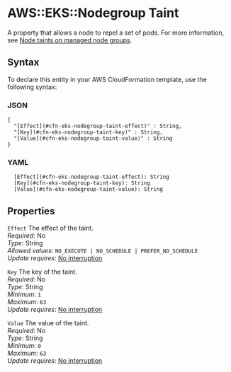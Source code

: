 # AWS::EKS::Nodegroup Taint<a name="aws-properties-eks-nodegroup-taint"></a>

A property that allows a node to repel a set of pods\. For more information, see [Node taints on managed node groups](https://docs.aws.amazon.com/eks/latest/userguide/node-taints-managed-node-groups.html)\.

## Syntax<a name="aws-properties-eks-nodegroup-taint-syntax"></a>

To declare this entity in your AWS CloudFormation template, use the following syntax:

### JSON<a name="aws-properties-eks-nodegroup-taint-syntax.json"></a>

```
{
  "[Effect](#cfn-eks-nodegroup-taint-effect)" : String,
  "[Key](#cfn-eks-nodegroup-taint-key)" : String,
  "[Value](#cfn-eks-nodegroup-taint-value)" : String
}
```

### YAML<a name="aws-properties-eks-nodegroup-taint-syntax.yaml"></a>

```
  [Effect](#cfn-eks-nodegroup-taint-effect): String
  [Key](#cfn-eks-nodegroup-taint-key): String
  [Value](#cfn-eks-nodegroup-taint-value): String
```

## Properties<a name="aws-properties-eks-nodegroup-taint-properties"></a>

`Effect`  <a name="cfn-eks-nodegroup-taint-effect"></a>
The effect of the taint\.  
*Required*: No  
*Type*: String  
*Allowed values*: `NO_EXECUTE | NO_SCHEDULE | PREFER_NO_SCHEDULE`  
*Update requires*: [No interruption](https://docs.aws.amazon.com/AWSCloudFormation/latest/UserGuide/using-cfn-updating-stacks-update-behaviors.html#update-no-interrupt)

`Key`  <a name="cfn-eks-nodegroup-taint-key"></a>
The key of the taint\.  
*Required*: No  
*Type*: String  
*Minimum*: `1`  
*Maximum*: `63`  
*Update requires*: [No interruption](https://docs.aws.amazon.com/AWSCloudFormation/latest/UserGuide/using-cfn-updating-stacks-update-behaviors.html#update-no-interrupt)

`Value`  <a name="cfn-eks-nodegroup-taint-value"></a>
The value of the taint\.  
*Required*: No  
*Type*: String  
*Minimum*: `0`  
*Maximum*: `63`  
*Update requires*: [No interruption](https://docs.aws.amazon.com/AWSCloudFormation/latest/UserGuide/using-cfn-updating-stacks-update-behaviors.html#update-no-interrupt)